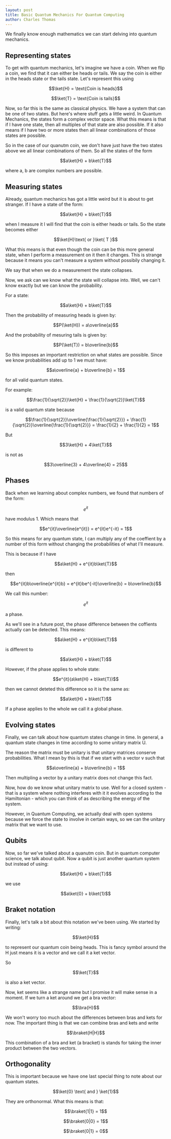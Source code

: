 ```yaml
---
layout: post
title: Basic Quantum Mechanics For Quantum Computing
author: Charles Thomas
---
```


We finally know enough mathematics we can start delving into quantum mechanics.

## Representing states
To get with quantum mechanics, let's imagine we have a coin. When we flip a coin, we find that it can either be heads or tails. We say the coin is either in the heads state or the tails state. Let's represent this using

$$\ket{H} = \text{Coin is heads}$$

$$\ket{T} = \text{Coin is tails}$$

Now, so far this is the same as classical physics. We have a system that can be one of two states. But here's where stuff gets a little weird. In Quantum Mechanics, the states form a complex vector space. What this means is that if I have one state, then all multiples of that state are also possible. If it also means if I have two or more states then all linear combinations of those states are possible.

So in the case of our quanutm coin, we don't have just have the two states above we all linear combinations of them. So all the states of the form

$$a\ket{H} + b\ket{T}$$

where a, b are complex numbers are possible.

## Measuring states
Already, quantum mechanics has got a little weird but it is about to get stranger. If I have a state of the form:

$$a\ket{H} + b\ket{T}$$

when I measure it I will find that the coin is either heads or tails. So the state becomes either

$$\ket{H}\text{ or }\ket{ T }$$

What this means is that even though the coin can be this more general state, when I perform a measurement on it then it changes. This is strange because it means you can't measure a system without possibily changing it.

We say that when we do a measurement the state collapses.

Now, we ask can we know what the state will collapse into. Well, we can't know exactly but we can know the probability.

For a state:

$$a\ket{H} + b\ket{T}$$

Then the probability of measuring heads is given by:

$$P(\ket{H}) = a\overline{a}$$

And the probability of mesuring tails is given by:

$$P(\ket{T}) = b\overline{b}$$

So this imposes an important restriction on what states are possible. Since we know probabilities add up to 1 we must have:

$$a\overline{a} + b\overline{b} = 1$$

for all valid quantum states.

For example:

$$\frac{1}{\sqrt{2}}\ket{H} + \frac{1}{\sqrt{2}}\ket{T}$$

is a valid quantum state because

$$\frac{1}{\sqrt{2}}\overline{\frac{1}{\sqrt{2}}} + \frac{1}{\sqrt{2}}\overline{\frac{1}{\sqrt{2}}} = \frac{1}{2} + \frac{1}{2} = 1$$


But 

$$3\ket{H} + 4\ket{T}$$

is not as 

$$3\overline{3} + 4\overline{4} = 25$$

## Phases
Back when we learning about complex numbers, we found that numbers of the form:

$$e^{it}$$

have modulus 1. Which means that

$$e^{it}\overline{e^{it}} = e^{it}e^{-it} = 1$$

So this means for any quantum state, I can multiply any of the coeffient by a number of this form without changing the probabilities of what I'll measure.

This is because if I have

$$a\ket{H} + e^{it}b\ket{T}$$

then

$$e^{it}b\overline{e^{it}b} = e^{it}be^{-it}\overline{b} = b\overline{b}$$

We call this number:

$$e^{it}$$

a phase.

As we'll see in a future post, the phase difference between the coffients actually can be detected. This means:

$$a\ket{H} + e^{it}b\ket{T}$$

is different to

$$a\ket{H} + b\ket{T}$$

However, if the phase applies to whole state:

$$e^{it}(a\ket{H} + b\ket{T})$$ 

then we cannot deteted this difference so it is the same as:

$$a\ket{H} + b\ket{T}$$

If a phase applies to the whole we call it a global phase.


## Evolving states
Finally, we can talk about how quantum states change in time. In general, a quantum state changes in time according to some unitary matrix U.

The reason the matrix must be unitary is that unitary matrices conserve probabilities. What I mean by this is that if we start with a vector v such that

$$a\overline{a} + b\overline{b} = 1$$

Then multipling a vector by a unitary matrix does not change this fact.

Now, how do we know what unitary matrix to use. Well for a closed system - that is a system where nothing interferes with it it evolves according to the Hamiltonian - which you can think of as describing the energy of the system.

However, in Quantum Computing, we actually deal with open systems because we force the state to involve in certain ways, so we can the unitary matrix that we want to use.

## Qubits
Now, so far we've talked about a quanutm coin. But in quantum computer science, we talk about qubit. Now a qubit is just another quantum system but instead of using:

$$a\ket{H} + b\ket{T}$$

we use

$$a\ket{0} + b\ket{1}$$

## Braket notation
Finally, let's talk a bit about this notation we've been using. We started by writing:

$$\ket{H}$$ 

to represent our quantum coin being heads. This is fancy symbol around the H just means it is a vector and we call it a ket vector.

So 

$$\ket{T}$$

is also a ket vector.

Now, ket seems like a strange name but I promise it will make sense in a moment. If we turn a ket around we get a bra vector:

$$\bra{H}$$

We won't worry too much about the differences between bras and kets for now. The important thing is that we can combine bras and kets and write

$$\braket{H|H}$$

This combination of a bra and ket (a bracket) is stands for taking the inner product between the two vectors.

## Orthogonality
This is important because we have one last special thing to note about our quantum states. 

$$\ket{0} \text{ and } \ket{1}$$  

They are orthonormal. What this means is that:

$$\braket{1|1} = 1$$

$$\braket{0|0} = 1$$

$$\braket{0|1} = 0$$